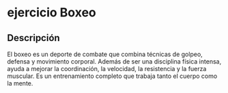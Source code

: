 # ejercicio Boxeo

## Descripción  
El boxeo es un deporte de combate que combina técnicas de golpeo, defensa y movimiento corporal. Además de ser una disciplina física intensa, ayuda a mejorar la coordinación, la velocidad, la resistencia y la fuerza muscular. Es un entrenamiento completo que trabaja tanto el cuerpo como la mente.